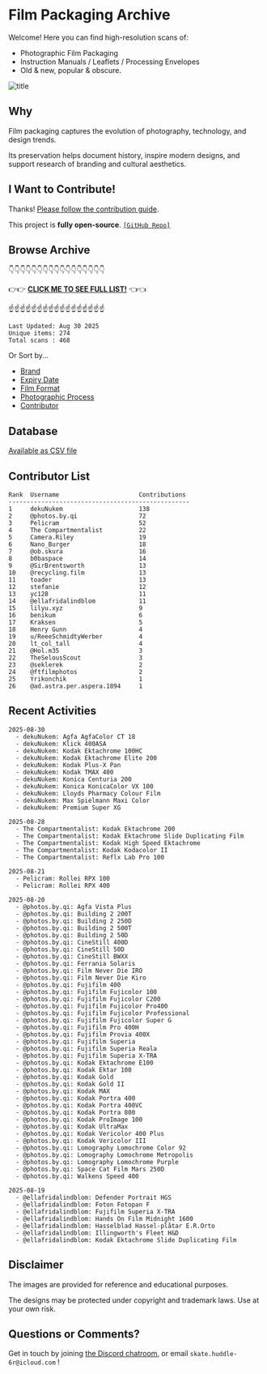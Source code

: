 # Film Packaging Archive

Welcome! Here you can find high-resolution scans of:

* Photographic Film Packaging
* Instruction Manuals / Leaflets / Processing Envelopes
* Old & new, popular & obscure.

![title](resources/title.jpg)

## Why

Film packaging captures the evolution of photography, technology, and design trends.

Its preservation helps document history, inspire modern designs, and support research of branding and cultural aesthetics.

## I Want to Contribute!

Thanks! [Please follow the contribution guide](contribution_guide.md).

This project is **fully open-source**. [`[GitHub Repo]`](https://github.com/dekuNukem/Film-Packaging)

## Browse Archive

👇👇👇👇👇👇👇👇👇👇👇👇👇👇👇👇👇

👉👉 [**CLICK ME TO SEE FULL LIST!**](./film_packaging/by_brand.md) 👈👈

☝️☝️☝️☝️☝️☝️☝️☝️☝️☝️☝️☝️☝️☝️☝️☝️☝️

```
Last Updated: Aug 30 2025
Unique items: 274
Total scans : 468
```

Or Sort by...

* [Brand](./film_packaging/by_brand.md)
* [Expiry Date](./film_packaging/by_expiry.md)
* [Film Format](./film_packaging/by_format.md)
* [Photographic Process](./film_packaging/by_process.md)
* [Contributor](./film_packaging/by_user.md)

## Database

[Available as CSV file](./film_packaging/database.csv)

## Contributor List

```
Rank  Username                      Contributions
--------------------------------------------------
1     dekuNukem                     138   
2     @photos.by.qi                 72    
3     Pelicram                      52    
4     The Compartmentalist          22    
5     Camera.Riley                  19    
6     Nano_Burger                   18    
7     @ob.skura                     16    
8     b0baspace                     14    
9     @SirBrentsworth               13    
10    @recycling.film               13    
11    toader                        13    
12    stefanie                      12    
13    yc128                         11    
14    @ellafridalindblom            11    
15    lilyu.xyz                     9     
16    benikum                       6     
17    Kraksen                       5     
18    Henry Gunn                    4     
19    u/ReeeSchmidtyWerber          4     
20    lt_col_tall                   4     
21    @Hol.m35                      3     
22    TheSelousScout                3     
23    @seklerek                     2     
24    @ftfilmphotos                 2     
25    Yrikonchik                    1     
26    @ad.astra.per.aspera.1894     1     
```

## Recent Activities

```
2025-08-30
  - dekuNukem: Agfa AgfaColor CT 18
  - dekuNukem: Klick 400ASA
  - dekuNukem: Kodak Ektachrome 100HC
  - dekuNukem: Kodak Ektachrome Elite 200
  - dekuNukem: Kodak Plus-X Pan
  - dekuNukem: Kodak TMAX 400
  - dekuNukem: Konica Centuria 200
  - dekuNukem: Konica KonicaColor VX 100
  - dekuNukem: Lloyds Pharmacy Colour Film
  - dekuNukem: Max Spielmann Maxi Color
  - dekuNukem: Premium Super XG

2025-08-28
  - The Compartmentalist: Kodak Ektachrome 200
  - The Compartmentalist: Kodak Ektachrome Slide Duplicating Film
  - The Compartmentalist: Kodak High Speed Ektachrome
  - The Compartmentalist: Kodak Kodacolor II
  - The Compartmentalist: Reflx Lab Pro 100

2025-08-21
  - Pelicram: Rollei RPX 100
  - Pelicram: Rollei RPX 400

2025-08-20
  - @photos.by.qi: Agfa Vista Plus
  - @photos.by.qi: Building 2 200T
  - @photos.by.qi: Building 2 250D
  - @photos.by.qi: Building 2 500T
  - @photos.by.qi: Building 2 50D
  - @photos.by.qi: CineStill 400D
  - @photos.by.qi: CineStill 50D
  - @photos.by.qi: CineStill BWXX
  - @photos.by.qi: Ferrania Solaris
  - @photos.by.qi: Film Never Die IRO
  - @photos.by.qi: Film Never Die Kiro
  - @photos.by.qi: Fujifilm 400
  - @photos.by.qi: Fujifilm Fujicolor 100
  - @photos.by.qi: Fujifilm Fujicolor C200
  - @photos.by.qi: Fujifilm Fujicolor Pro400
  - @photos.by.qi: Fujifilm Fujicolor Professional
  - @photos.by.qi: Fujifilm Fujicolor Super G
  - @photos.by.qi: Fujifilm Pro 400H
  - @photos.by.qi: Fujifilm Provia 400X
  - @photos.by.qi: Fujifilm Superia
  - @photos.by.qi: Fujifilm Superia Reala
  - @photos.by.qi: Fujifilm Superia X-TRA
  - @photos.by.qi: Kodak Ektachrome E100
  - @photos.by.qi: Kodak Ektar 100
  - @photos.by.qi: Kodak Gold
  - @photos.by.qi: Kodak Gold II
  - @photos.by.qi: Kodak MAX
  - @photos.by.qi: Kodak Portra 400
  - @photos.by.qi: Kodak Portra 400VC
  - @photos.by.qi: Kodak Portra 800
  - @photos.by.qi: Kodak ProImage 100
  - @photos.by.qi: Kodak UltraMax
  - @photos.by.qi: Kodak Vericolor 400 Plus
  - @photos.by.qi: Kodak Vericolor III
  - @photos.by.qi: Lomography Lomochrome Color 92
  - @photos.by.qi: Lomography Lomochrome Metropolis
  - @photos.by.qi: Lomography Lomochrome Purple
  - @photos.by.qi: Space Cat Film Mars 250D
  - @photos.by.qi: Walkens Speed 400

2025-08-19
  - @ellafridalindblom: Defender Portrait HGS
  - @ellafridalindblom: Foton Fotopan F
  - @ellafridalindblom: Fujifilm Superia X-TRA
  - @ellafridalindblom: Hands On Film Midnight 1600
  - @ellafridalindblom: Hasselblad Hassel-plåtar E.R.Orto
  - @ellafridalindblom: Illingworth's Fleet H&D
  - @ellafridalindblom: Kodak Ektachrome Slide Duplicating Film
```

## Disclaimer

The images are provided for reference and educational purposes.

The designs may be protected under copyright and trademark laws. Use at your own risk.

## Questions or Comments?

Get in touch by joining [the Discord chatroom](https://discord.gg/yvBx7dVG4B), or email `skate.huddle-6r@icloud.com` !
